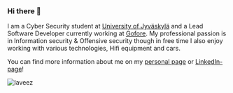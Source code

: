### Hi there 👋

I am a Cyber Security student at [University of Jyväskylä](https://www.jyu.fi/en) and a Lead Software Developer currently working at [Gofore](https://gofore.com/en/). My professional passion is in Information security & Offensive security though in free time I also enjoy working with various technologies, Hifi equipment and cars.

You can find more information about me on my [personal page](https://laveez.github.io/) or [LinkedIn-page](https://www.linkedin.com/in/niko-muukkonen/)!

<p><img align="center" src="https://github-readme-streak-stats.herokuapp.com/?user=laveez&theme=dark" alt="laveez" /></p>

<!--
**laveez/laveez** is a ✨ _special_ ✨ repository because its `README.md` (this file) appears on your GitHub profile.

Here are some ideas to get you started:

- 🔭 I’m currently working on ...
- 🌱 I’m currently learning ...
- 👯 I’m looking to collaborate on ...
- 🤔 I’m looking for help with ...
- 💬 Ask me about ...
- 📫 How to reach me: ...
- 😄 Pronouns: ...
- ⚡ Fun fact: ...
-->
